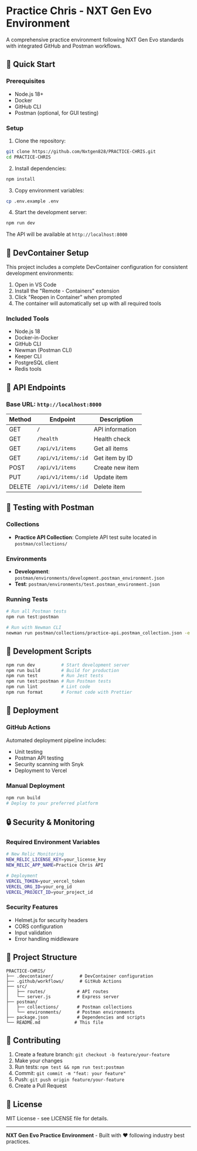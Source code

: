 # Practice Chris - NXT Gen Evo Environment

A comprehensive practice environment following NXT Gen Evo standards with integrated GitHub and Postman workflows.

## 🚀 Quick Start

### Prerequisites
- Node.js 18+
- Docker
- GitHub CLI
- Postman (optional, for GUI testing)

### Setup
1. Clone the repository:
```bash
git clone https://github.com/Nxtgen828/PRACTICE-CHRIS.git
cd PRACTICE-CHRIS
```

2. Install dependencies:
```bash
npm install
```

3. Copy environment variables:
```bash
cp .env.example .env
```

4. Start the development server:
```bash
npm run dev
```

The API will be available at `http://localhost:8000`

## 🐳 DevContainer Setup

This project includes a complete DevContainer configuration for consistent development environments:

1. Open in VS Code
2. Install the "Remote - Containers" extension
3. Click "Reopen in Container" when prompted
4. The container will automatically set up with all required tools

### Included Tools
- Node.js 18
- Docker-in-Docker
- GitHub CLI
- Newman (Postman CLI)
- Keeper CLI
- PostgreSQL client
- Redis tools

## 📡 API Endpoints

### Base URL: `http://localhost:8000`

| Method | Endpoint | Description |
|--------|----------|-------------|
| GET | `/` | API information |
| GET | `/health` | Health check |
| GET | `/api/v1/items` | Get all items |
| GET | `/api/v1/items/:id` | Get item by ID |
| POST | `/api/v1/items` | Create new item |
| PUT | `/api/v1/items/:id` | Update item |
| DELETE | `/api/v1/items/:id` | Delete item |

## 🧪 Testing with Postman

### Collections
- **Practice API Collection**: Complete API test suite located in `postman/collections/`

### Environments
- **Development**: `postman/environments/development.postman_environment.json`
- **Test**: `postman/environments/test.postman_environment.json`

### Running Tests
```bash
# Run all Postman tests
npm run test:postman

# Run with Newman CLI
newman run postman/collections/practice-api.postman_collection.json -e postman/environments/development.postman_environment.json
```

## 🔧 Development Scripts

```bash
npm run dev          # Start development server
npm run build        # Build for production
npm run test         # Run Jest tests
npm run test:postman # Run Postman tests
npm run lint         # Lint code
npm run format       # Format code with Prettier
```

## 🚀 Deployment

### GitHub Actions
Automated deployment pipeline includes:
- Unit testing
- Postman API testing
- Security scanning with Snyk
- Deployment to Vercel

### Manual Deployment
```bash
npm run build
# Deploy to your preferred platform
```

## 🔒 Security & Monitoring

### Required Environment Variables
```bash
# New Relic Monitoring
NEW_RELIC_LICENSE_KEY=your_license_key
NEW_RELIC_APP_NAME=Practice Chris API

# Deployment
VERCEL_TOKEN=your_vercel_token
VERCEL_ORG_ID=your_org_id
VERCEL_PROJECT_ID=your_project_id
```

### Security Features
- Helmet.js for security headers
- CORS configuration
- Input validation
- Error handling middleware

## 📁 Project Structure

```
PRACTICE-CHRIS/
├── .devcontainer/          # DevContainer configuration
├── .github/workflows/      # GitHub Actions
├── src/
│   ├── routes/            # API routes
│   └── server.js          # Express server
├── postman/
│   ├── collections/       # Postman collections
│   └── environments/      # Postman environments
├── package.json           # Dependencies and scripts
└── README.md             # This file
```

## 🤝 Contributing

1. Create a feature branch: `git checkout -b feature/your-feature`
2. Make your changes
3. Run tests: `npm test && npm run test:postman`
4. Commit: `git commit -m "feat: your feature"`
5. Push: `git push origin feature/your-feature`
6. Create a Pull Request

## 📝 License

MIT License - see LICENSE file for details.

---

**NXT Gen Evo Practice Environment** - Built with ❤️ following industry best practices.
